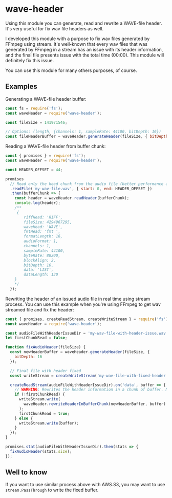# wave-header

Using this module you can generate, read and rewrite a WAVE-file header. It's very useful for fix wav file headers as well.

I developed this module with a purpose to fix wav files generated by FFmpeg using stream. It's well-known that every wav files that was generated by FFmpeg in a stream has an issue with its header information, and the final file presents issue with the total time (00:00). This module will definitely fix this issue.

You can use this module for many others purposes, of course.

## Examples

Generating a WAVE-file header buffer:

```js
const fs = require('fs');
const waveHeader = require('wave-header');

const fileSize = 141971546;

// Options: (length, {channels: 1, sampleRate: 44100, bitDepth: 16})
const fileHeaderBuffer = waveHeader.generateHeader(fileSize, { bitDepth: 16 });
```

Reading a WAVE-file header from buffer chunk:

```js
const { promises } = require('fs');
const waveHeader = require('wave-header');

const HEADER_OFFSET = 44;

promises
  // Read only the head chunk from the audio file (better performance and reliability)
  .readFile('my-wav-file.wav', { start: 0, end: HEADER_OFFSET })
  .then(bufferChunk => {
    const header = waveHeader.readHeader(bufferChunk);
    console.log(header);
    /**
     { 
        riffHead: 'RIFF',
        fileSize: 4294967295,
        waveHead: 'WAVE',
        fmtHead: 'fmt ',
        formatLength: 16,
        audioFormat: 1,
        channels: 1,
        sampleRate: 44100,
        byteRate: 88200,
        blockAlign: 2,
        bitDepth: 16,
        data: 'LIST',
        dataLength: 130
    }
    */
  });
```

Rewriting the header of an issued audio file in real time using stream process. You can use this example when you're using FFmpeg to get wav streamed file and fix the header:

```js
const { promises, createReadStream, createWriteStream } = require('fs');
const waveHeader = require('wave-header');

const audioFileWithHeaderIssueDir = 'my-wav-file-with-header-issue.wav';
let firstChunkRead = false;

function fixAudioHeader(fileSize) {
  const newHeaderBuffer = waveHeader.generateHeader(fileSize, {
    bitDepth: 16
  });

  // Final file with header fixed
  const writeStream = createWriteStream('my-wav-file-with-fixed-header.wav');

  createReadStream(audioFileWithHeaderIssueDir).on('data', buffer => {
    // WARNING: Rewrites the header information in a chunk of buffer. Must be used the first chunk of buffer from a .wav file.
    if (!firstChunkRead) {
      writeStream.write(
        waveHeader.rewriteHeaderInBufferChunk(newHeaderBuffer, buffer)
      );
      firstChunkRead = true;
    } else {
      writeStream.write(buffer);
    }
  });
}

promises.stat(audioFileWithHeaderIssueDir).then(stats => {
  fixAudioHeader(stats.size);
});
```

## Well to know

If you want to use similar process above with AWS.S3, you may want to use `stream.PassThrough` to write the fixed buffer.
